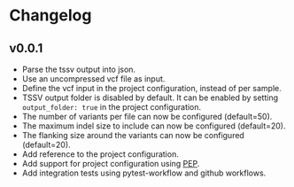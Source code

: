 Changelog
==========

<!--
Newest changes should be on top.

This document is user facing. Please word the changes in such a way
that users understand how the changes affect the new version.
-->

v0.0.1
---------------------------
+ Parse the tssv output into json.
+ Use an uncompressed vcf file as input.
+ Define the vcf input in the project configuration, instead of per sample.
+ TSSV output folder is disabled by default. It can be enabled by setting
`output_folder: true` in the project configuration.
+ The number of variants per file can now be configured (default=50).
+ The maximum indel size to include can now be configured (default=20).
+ The flanking size around the variants can now be configured (default=20).
+ Add reference to the project configuration.
+ Add support for project configuration using
[PEP](http://pep.databio.org/en/latest/).
+ Add integration tests using pytest-workflow and github workflows.
